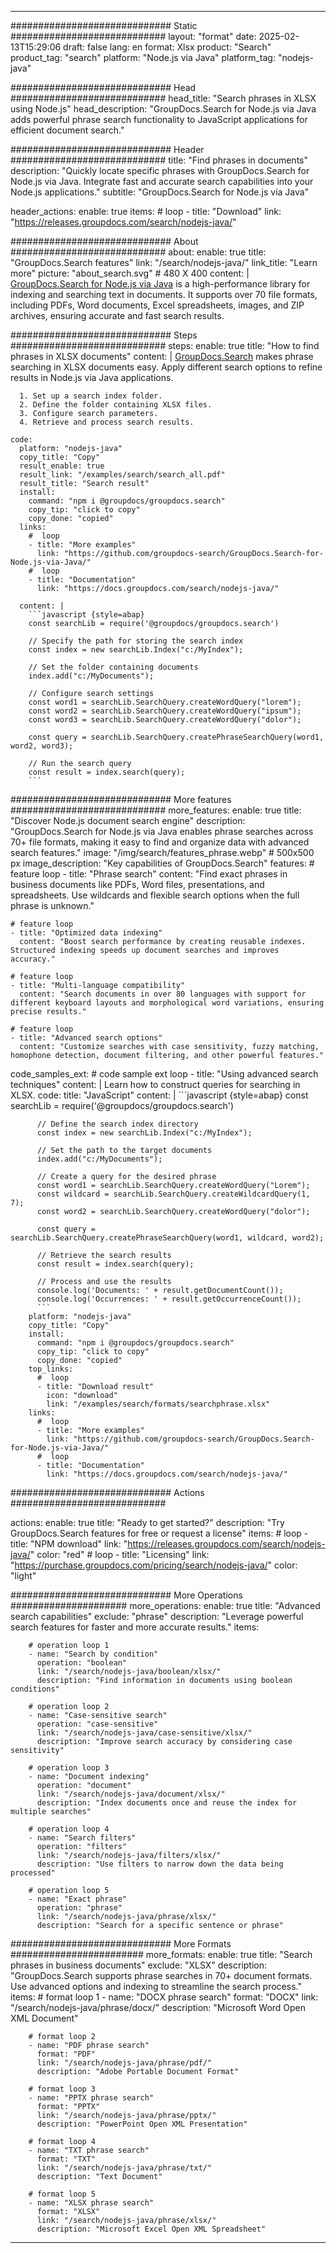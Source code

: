 
---
############################# Static ############################
layout: "format"
date:  2025-02-13T15:29:06
draft: false
lang: en
format: Xlsx
product: "Search"
product_tag: "search"
platform: "Node.js via Java"
platform_tag: "nodejs-java"

############################# Head ############################
head_title: "Search phrases in XLSX using Node.js"
head_description: "GroupDocs.Search for Node.js via Java adds powerful phrase search functionality to JavaScript applications for efficient document search."

############################# Header ############################
title: "Find phrases in documents" 
description: "Quickly locate specific phrases with GroupDocs.Search for Node.js via Java. Integrate fast and accurate search capabilities into your Node.js applications."
subtitle: "GroupDocs.Search for Node.js via Java" 

header_actions:
  enable: true
  items:
    #  loop
    - title: "Download"
      link: "https://releases.groupdocs.com/search/nodejs-java/"
      
############################# About ############################
about:
    enable: true
    title: "GroupDocs.Search features"
    link: "/search/nodejs-java/"
    link_title: "Learn more"
    picture: "about_search.svg" # 480 X 400
    content: |
       [GroupDocs.Search for Node.js via Java](/search/nodejs-java/) is a high-performance library for indexing and searching text in documents. It supports over 70 file formats, including PDFs, Word documents, Excel spreadsheets, images, and ZIP archives, ensuring accurate and fast search results.

############################# Steps ############################
steps:
    enable: true
    title: "How to find phrases in XLSX documents"
    content: |
      [GroupDocs.Search](/search/nodejs-java/) makes phrase searching in XLSX documents easy. Apply different search options to refine results in Node.js via Java applications.
      
      1. Set up a search index folder.
      2. Define the folder containing XLSX files.
      3. Configure search parameters.
      4. Retrieve and process search results.
   
    code:
      platform: "nodejs-java"
      copy_title: "Copy"
      result_enable: true
      result_link: "/examples/search/search_all.pdf"
      result_title: "Search result"
      install:
        command: "npm i @groupdocs/groupdocs.search"
        copy_tip: "click to copy"
        copy_done: "copied"
      links:
        #  loop
        - title: "More examples"
          link: "https://github.com/groupdocs-search/GroupDocs.Search-for-Node.js-via-Java/"
        #  loop
        - title: "Documentation"
          link: "https://docs.groupdocs.com/search/nodejs-java/"
          
      content: |
        ```javascript {style=abap}
        const searchLib = require('@groupdocs/groupdocs.search')

        // Specify the path for storing the search index
        const index = new searchLib.Index("c:/MyIndex");

        // Set the folder containing documents
        index.add("c:/MyDocuments");

        // Configure search settings
        const word1 = searchLib.SearchQuery.createWordQuery("lorem");
        const word2 = searchLib.SearchQuery.createWordQuery("ipsum");
        const word3 = searchLib.SearchQuery.createWordQuery("dolor");

        const query = searchLib.SearchQuery.createPhraseSearchQuery(word1, word2, word3);

        // Run the search query
        const result = index.search(query);
        ```            

############################# More features ############################
more_features:
  enable: true
  title: "Discover Node.js document search engine"
  description: "GroupDocs.Search for Node.js via Java enables phrase searches across 70+ file formats, making it easy to find and organize data with advanced search features."
  image: "/img/search/features_phrase.webp" # 500x500 px
  image_description: "Key capabilities of GroupDocs.Search"
  features:
    # feature loop
    - title: "Phrase search"
      content: "Find exact phrases in business documents like PDFs, Word files, presentations, and spreadsheets. Use wildcards and flexible search options when the full phrase is unknown."

    # feature loop
    - title: "Optimized data indexing"
      content: "Boost search performance by creating reusable indexes. Structured indexing speeds up document searches and improves accuracy."

    # feature loop
    - title: "Multi-language compatibility"
      content: "Search documents in over 80 languages with support for different keyboard layouts and morphological word variations, ensuring precise results."

    # feature loop
    - title: "Advanced search options"
      content: "Customize searches with case sensitivity, fuzzy matching, homophone detection, document filtering, and other powerful features."
      
  code_samples_ext:
    # code sample ext loop
    - title: "Using advanced search techniques"
      content: |
        Learn how to construct queries for searching in XLSX.
      code:
        title: "JavaScript"
        content: |
          ```javascript {style=abap}
          const searchLib = require('@groupdocs/groupdocs.search')
          
          // Define the search index directory
          const index = new searchLib.Index("c:/MyIndex");
              
          // Set the path to the target documents
          index.add("c:/MyDocuments");

          // Create a query for the desired phrase
          const word1 = searchLib.SearchQuery.createWordQuery("Lorem");
          const wildcard = searchLib.SearchQuery.createWildcardQuery(1, 7);
          const word2 = searchLib.SearchQuery.createWordQuery("dolor");

          const query = searchLib.SearchQuery.createPhraseSearchQuery(word1, wildcard, word2);

          // Retrieve the search results
          const result = index.search(query);
          
          // Process and use the results
          console.log('Documents: ' + result.getDocumentCount());
          console.log('Occurrences: ' + result.getOccurrenceCount());
          ```
        platform: "nodejs-java"
        copy_title: "Copy"
        install:
          command: "npm i @groupdocs/groupdocs.search"
          copy_tip: "click to copy"
          copy_done: "copied"
        top_links:
          #  loop
          - title: "Download result"
            icon: "download"
            link: "/examples/search/formats/searchphrase.xlsx"
        links:
          #  loop
          - title: "More examples"
            link: "https://github.com/groupdocs-search/GroupDocs.Search-for-Node.js-via-Java/"
          #  loop
          - title: "Documentation"
            link: "https://docs.groupdocs.com/search/nodejs-java/"
            

            


############################# Actions ############################

actions:
  enable: true
  title: "Ready to get started?"
  description: "Try GroupDocs.Search features for free or request a license"
  items:
    #  loop
    - title: "NPM download"
      link: "https://releases.groupdocs.com/search/nodejs-java/"
      color: "red"
        #  loop
    - title: "Licensing"
      link: "https://purchase.groupdocs.com/pricing/search/nodejs-java/"
      color: "light"


############################# More Operations #####################
more_operations:
    enable: true
    title: "Advanced search capabilities"
    exclude: "phrase"
    description: "Leverage powerful search features for faster and more accurate results."
    items: 
          
        # operation loop 1
        - name: "Search by condition"
          operation: "boolean"
          link: "/search/nodejs-java/boolean/xlsx/"
          description: "Find information in documents using boolean conditions"

        # operation loop 2
        - name: "Case-sensitive search"
          operation: "case-sensitive"
          link: "/search/nodejs-java/case-sensitive/xlsx/"
          description: "Improve search accuracy by considering case sensitivity"

        # operation loop 3
        - name: "Document indexing"
          operation: "document"
          link: "/search/nodejs-java/document/xlsx/"
          description: "Index documents once and reuse the index for multiple searches"

        # operation loop 4
        - name: "Search filters"
          operation: "filters"
          link: "/search/nodejs-java/filters/xlsx/"
          description: "Use filters to narrow down the data being processed"

        # operation loop 5
        - name: "Exact phrase"
          operation: "phrase"
          link: "/search/nodejs-java/phrase/xlsx/"
          description: "Search for a specific sentence or phrase"
          
        
          
############################# More Formats ########################
more_formats:
    enable: true
    title: "Search phrases in business documents"
    exclude: "XLSX"
    description: "GroupDocs.Search supports phrase searches in 70+ document formats. Use advanced options and indexing to streamline the search process."
    items: 
        # format loop 1
        - name: "DOCX phrase search"
          format: "DOCX"
          link: "/search/nodejs-java/phrase/docx/"
          description: "Microsoft Word Open XML Document"
          
        # format loop 2
        - name: "PDF phrase search"
          format: "PDF"
          link: "/search/nodejs-java/phrase/pdf/"
          description: "Adobe Portable Document Format"
          
        # format loop 3
        - name: "PPTX phrase search"
          format: "PPTX"
          link: "/search/nodejs-java/phrase/pptx/"
          description: "PowerPoint Open XML Presentation"

        # format loop 4
        - name: "TXT phrase search"
          format: "TXT"
          link: "/search/nodejs-java/phrase/txt/"
          description: "Text Document"
          
        # format loop 5
        - name: "XLSX phrase search"
          format: "XLSX"
          link: "/search/nodejs-java/phrase/xlsx/"
          description: "Microsoft Excel Open XML Spreadsheet"
  

---